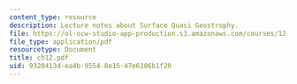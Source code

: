 ```yaml
---
content_type: resource
description: Lecture notes about Surface Quasi Geostrophy.
file: https://ol-ocw-studio-app-production.s3.amazonaws.com/courses/12-820-turbulence-in-the-ocean-and-atmosphere-spring-2007/9320413dea4b95548e1547e6106b1f20_ch12.pdf
file_type: application/pdf
resourcetype: Document
title: ch12.pdf
uid: 9320413d-ea4b-9554-8e15-47e6106b1f20
---
```

